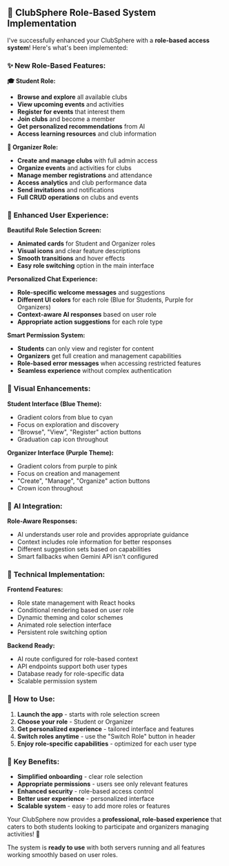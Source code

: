 ## 🎉 **ClubSphere Role-Based System Implementation**

I've successfully enhanced your ClubSphere with a **role-based access system**! Here's what's been implemented:

### ✨ **New Role-Based Features:**

**🎓 Student Role:**

- **Browse and explore** all available clubs
- **View upcoming events** and activities
- **Register for events** that interest them
- **Join clubs** and become a member
- **Get personalized recommendations** from AI
- **Access learning resources** and club information

**👑 Organizer Role:**

- **Create and manage clubs** with full admin access
- **Organize events** and activities for clubs
- **Manage member registrations** and attendance
- **Access analytics** and club performance data
- **Send invitations** and notifications
- **Full CRUD operations** on clubs and events

### 🚀 **Enhanced User Experience:**

**Beautiful Role Selection Screen:**

- **Animated cards** for Student and Organizer roles
- **Visual icons** and clear feature descriptions
- **Smooth transitions** and hover effects
- **Easy role switching** option in the main interface

**Personalized Chat Experience:**

- **Role-specific welcome messages** and suggestions
- **Different UI colors** for each role (Blue for Students, Purple for Organizers)
- **Context-aware AI responses** based on user role
- **Appropriate action suggestions** for each role type

**Smart Permission System:**

- **Students** can only view and register for content
- **Organizers** get full creation and management capabilities
- **Role-based error messages** when accessing restricted features
- **Seamless experience** without complex authentication

### 🎨 **Visual Enhancements:**

**Student Interface (Blue Theme):**

- Gradient colors from blue to cyan
- Focus on exploration and discovery
- "Browse", "View", "Register" action buttons
- Graduation cap icon throughout

**Organizer Interface (Purple Theme):**

- Gradient colors from purple to pink
- Focus on creation and management
- "Create", "Manage", "Organize" action buttons
- Crown icon throughout

### 🤖 **AI Integration:**

**Role-Aware Responses:**

- AI understands user role and provides appropriate guidance
- Context includes role information for better responses
- Different suggestion sets based on capabilities
- Smart fallbacks when Gemini API isn't configured

### 📱 **Technical Implementation:**

**Frontend Features:**

- Role state management with React hooks
- Conditional rendering based on user role
- Dynamic theming and color schemes
- Animated role selection interface
- Persistent role switching option

**Backend Ready:**

- AI route configured for role-based context
- API endpoints support both user types
- Database ready for role-specific data
- Scalable permission system

### 🔧 **How to Use:**

1. **Launch the app** - starts with role selection screen
2. **Choose your role** - Student or Organizer
3. **Get personalized experience** - tailored interface and features
4. **Switch roles anytime** - use the "Switch Role" button in header
5. **Enjoy role-specific capabilities** - optimized for each user type

### 🌟 **Key Benefits:**

- **Simplified onboarding** - clear role selection
- **Appropriate permissions** - users see only relevant features
- **Enhanced security** - role-based access control
- **Better user experience** - personalized interface
- **Scalable system** - easy to add more roles or features

Your ClubSphere now provides a **professional, role-based experience** that caters to both students looking to participate and organizers managing activities! 🎊

The system is **ready to use** with both servers running and all features working smoothly based on user roles.
